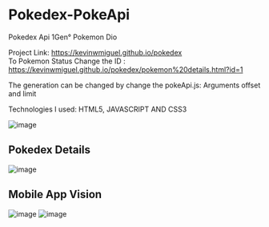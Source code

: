 # Pokedex-PokeApi
 Pokedex Api 1Gen° Pokemon Dio


Project Link: https://kevinwmiguel.github.io/pokedex
<br>
To Pokemon Status Change the ID : https://kevinwmiguel.github.io/pokedex/pokemon%20details.html?id=1

The generation can be changed by change the pokeApi.js: Arguments offset and limit

Technologies I used: HTML5, JAVASCRIPT AND CSS3

![image](https://github.com/Kevinwmiguel/pokedex/assets/59360014/13e1d200-5a04-4b1d-b6e2-6afad1f822de)

## Pokedex Details
![image](https://github.com/Kevinwmiguel/pokedex/assets/59360014/d11fefea-4de8-4877-92bc-e1369db363a3)



## Mobile App Vision

![image](https://github.com/Kevinwmiguel/pokedex/assets/59360014/2adaf98d-70e7-489b-8da0-244fa1aa576c) ![image](https://github.com/Kevinwmiguel/pokedex/assets/59360014/79366bba-259f-4204-8c1c-f899a8d042ad)


